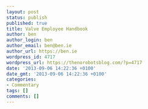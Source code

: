 ```yaml
---
layout: post
status: publish
published: true
title: Valve Employee Handbook
author: ben
author_login: ben
author_email: ben@ben.ie
author_url: https://ben.ie
wordpress_id: 4717
wordpress_url: https://thenorobotsblog.com/?p=4717
date: '2013-09-06 14:22:36 +0100'
date_gmt: '2013-09-06 14:22:36 +0100'
categories:
- Commentary
tags: []
comments: []
---
```


